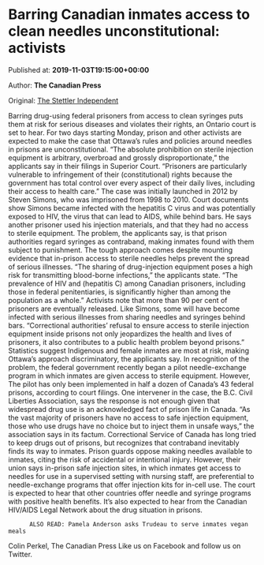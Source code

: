 
# Barring Canadian inmates access to clean needles unconstitutional: activists

Published at: **2019-11-03T19:15:00+00:00**

Author: **The Canadian Press**

Original: [The Stettler Independent](https://www.stettlerindependent.com/news/barring-canadian-inmates-access-to-clean-needles-unconstitutional-activists/)

Barring drug-using federal prisoners from access to clean syringes puts them at risk for serious diseases and violates their rights, an Ontario court is set to hear.
For two days starting Monday, prison and other activists are expected to make the case that Ottawa’s rules and policies around needles in prisons are unconstitutional.
“The absolute prohibition on sterile injection equipment is arbitrary, overbroad and grossly disproportionate,” the applicants say in their filings in Superior Court.
“Prisoners are particularly vulnerable to infringement of their (constitutional) rights because the government has total control over every aspect of their daily lives, including their access to health care.”
The case was initially launched in 2012 by Steven Simons, who was imprisoned from 1998 to 2010. Court documents show Simons became infected with the hepatitis C virus and was potentially exposed to HIV, the virus that can lead to AIDS, while behind bars. He says another prisoner used his injection materials, and that they had no access to sterile equipment.
The problem, the applicants say, is that prison authorities regard syringes as contraband, making inmates found with them subject to punishment. The tough approach comes despite mounting evidence that in-prison access to sterile needles helps prevent the spread of serious illnesses.
“The sharing of drug-injection equipment poses a high risk for transmitting blood-borne infections,” the applicants state.
“The prevalence of HIV and (hepatitis C) among Canadian prisoners, including those in federal penitentiaries, is significantly higher than among the population as a whole.”
Activists note that more than 90 per cent of prisoners are eventually released. Like Simons, some will have become infected with serious illnesses from sharing needles and syringes behind bars.
“Correctional authorities’ refusal to ensure access to sterile injection equipment inside prisons not only jeopardizes the health and lives of prisoners, it also contributes to a public health problem beyond prisons.”
Statistics suggest Indigenous and female inmates are most at risk, making Ottawa’s approach discriminatory, the applicants say.
In recognition of the problem, the federal government recently began a pilot needle-exchange program in which inmates are given access to sterile equipment. However, The pilot has only been implemented in half a dozen of Canada’s 43 federal prisons, according to court filings.
One intervener in the case, the B.C. Civil Liberties Association, says the response is not enough given that widespread drug use is an acknowledged fact of prison life in Canada.
“As the vast majority of prisoners have no access to safe injection equipment, those who use drugs have no choice but to inject them in unsafe ways,” the association says in its factum.
Correctional Service of Canada has long tried to keep drugs out of prisons, but recognizes that contraband inevitably finds its way to inmates.
Prison guards oppose making needles available to inmates, citing the risk of accidental or intentional injury. However, their union says in-prison safe injection sites, in which inmates get access to needles for use in a supervised setting with nursing staff, are preferential to needle-exchange programs that offer injection kits for in-cell use.
The court is expected to hear that other countries offer needle and syringe programs with positive health benefits. It’s also expected to hear from the Canadian HIV/AIDS Legal Network about the drug situation in prisons.

        
          ALSO READ: Pamela Anderson asks Trudeau to serve inmates vegan meals
        
      
Colin Perkel, The Canadian Press
Like us on Facebook and follow us on Twitter.
